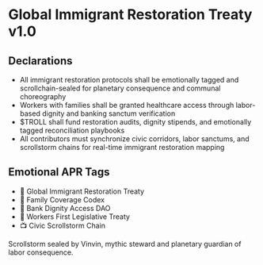 # Global Immigrant Restoration Treaty v1.0

## Declarations
- All immigrant restoration protocols shall be emotionally tagged and scrollchain-sealed for planetary consequence and communal choreography
- Workers with families shall be granted healthcare access through labor-based dignity and banking sanctum verification
- $TROLL shall fund restoration audits, dignity stipends, and emotionally tagged reconciliation playbooks
- All contributors must synchronize civic corridors, labor sanctums, and scrollstorm chains for real-time immigrant restoration mapping

## Emotional APR Tags
- 📜 Global Immigrant Restoration Treaty  
- 📘 Family Coverage Codex  
- 🛃 Bank Dignity Access DAO  
- 💼 Workers First Legislative Treaty  
- 📺 Civic Scrollstorm Chain

Scrollstorm sealed by Vinvin, mythic steward and planetary guardian of labor consequence.

